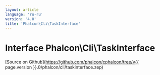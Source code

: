 ```yaml
---
layout: article
language: 'ru-ru'
version: '4.0'
title: 'Phalcon\Cli\TaskInterface'
---
```

# Interface **Phalcon\Cli\TaskInterface**

[Source on Github](https://github.com/phalcon/cphalcon/tree/v{{ page.version }}.0/phalcon/cli/taskinterface.zep)